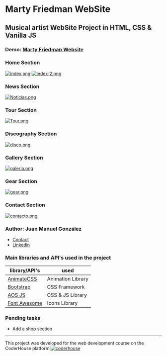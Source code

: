 #  Marty Friedman WebSite

## Musical artist WebSite Project in HTML, CSS & Vanilla JS



### Demo: [Marty Friedman Website](https://juanmg22.github.io/Marty-Friedman-Website/)


### Home Section
[![index.png](https://i.postimg.cc/hjTktQNH/index.png)](https://postimg.cc/ZBY7fnbc)
[![index-2.png](https://i.postimg.cc/PJ8Pxydd/index-2.png)](https://postimg.cc/2Lrz94qt)

### News Section
[![Noticias.png](https://i.postimg.cc/5NYwY5sY/Noticias.png)](https://postimg.cc/QHDBv7Gh)

### Tour Section
[![Tour.png](https://i.postimg.cc/G227T8BM/Tour.png)](https://postimg.cc/3ysCPwFp)

### Discography Section
[![disco.png](https://i.postimg.cc/FRW6Tg55/disco.png)](https://postimg.cc/47cwdcxB)

### Gallery Section
[![galeria.png](https://i.postimg.cc/43LC0TVS/galeria.png)](https://postimg.cc/FfLnf8Py)

### Gear Section
[![gear.png](https://i.postimg.cc/XvnD3Dn6/gear.png)](https://postimg.cc/sM0J4mBT)

### Contact Section
[![contacto.png](https://i.postimg.cc/Jhkrjn9Q/contacto.png)](https://postimg.cc/LqmFpH4q)

### Author: Juan Manuel González

- [Contact](Juan.m-gonzalez@outlook.com)
- [Linkedin](https://www.linkedin.com/in/juan-manuel-gonzalez-041576218/)


### Main libraries and API's used in the project

| library/API's                                                    | used                      |
| ---------------------------------------------------------------- | ------------------------- |
| [AnimateCSS](https://animate.style/)                             | Animation Library         |
| [Bootstrap](https://getbootstrap.com/)                           | CSS Framework             |
| [AOS JS](https://michalsnik.github.io/aos/)                      | CSS & JS Library          |
| [Font Awesome](https://pokeapi.co/)                              | Icons Library             |



### Pending tasks

- Add a shop section
---

This project was developed for the web development course on the CoderHouse platform [![coderhouse](https://emprelatam.com/wp-content/uploads/2019/10/logos-coderhouse-01.png)](https://www.coderhouse.com/)
